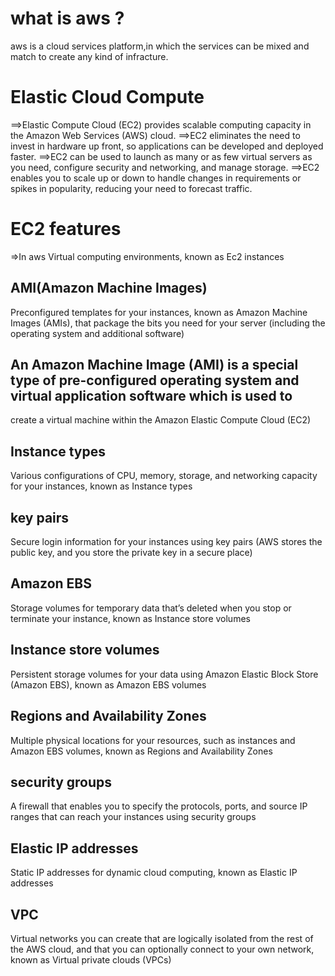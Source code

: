 # what is aws ?

aws is a cloud services platform,in which the services can be mixed and match to create any kind of infracture.

# Elastic Cloud Compute

==>Elastic Compute Cloud (EC2) provides scalable computing capacity in the Amazon Web Services (AWS) cloud.
==>EC2 eliminates the need to invest in hardware up front, so applications can be developed and deployed faster.
==>EC2 can be used to launch as many or as few virtual servers as you need, configure security and networking, and manage storage.
==>EC2 enables you to scale up or down to handle changes in requirements or spikes in popularity, reducing your need to forecast traffic.

# EC2 features
=>In aws Virtual computing environments, known as Ec2 instances

## AMI(Amazon Machine Images)
Preconfigured templates for your instances, known as Amazon Machine Images (AMIs), that package the bits you need for your server (including the operating system and additional software)

## An Amazon Machine Image (AMI) is a special type of pre-configured operating system and virtual application software which is used to
create a virtual machine within the
Amazon Elastic Compute Cloud (EC2)

## Instance types
Various configurations of CPU, memory, storage, and networking capacity for your instances, known as Instance types

## key pairs
Secure login information for your instances using key pairs (AWS stores the public key, and you store the private key in a secure place)

## Amazon EBS
Storage volumes for temporary data that’s deleted when you stop or terminate your instance, known as Instance store volumes

## Instance store volumes
Persistent storage volumes for your data using Amazon Elastic Block Store (Amazon EBS), known as Amazon EBS volumes

## Regions and Availability Zones
Multiple physical locations for your resources, such as instances and Amazon EBS volumes, known as Regions and Availability Zones

## security groups
A firewall that enables you to specify the protocols, ports, and source IP ranges that can reach your instances using security groups

## Elastic IP addresses
Static IP addresses for dynamic cloud computing, known as Elastic IP addresses

## VPC
Virtual networks you can create that are logically isolated from the rest of the AWS cloud, and that you can optionally connect to your own network, known as Virtual private clouds (VPCs)
